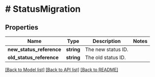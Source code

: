 # # StatusMigration

## Properties

Name | Type | Description | Notes
------------ | ------------- | ------------- | -------------
**new_status_reference** | **string** | The new status ID. |
**old_status_reference** | **string** | The old status ID. |

[[Back to Model list]](../../README.md#models) [[Back to API list]](../../README.md#endpoints) [[Back to README]](../../README.md)
